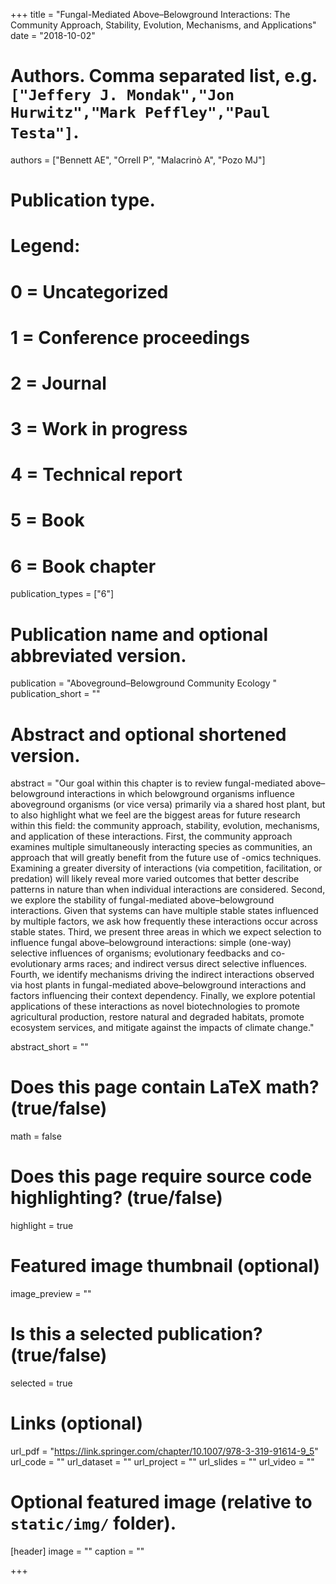 +++
title = "Fungal-Mediated Above–Belowground Interactions: The Community Approach, Stability, Evolution, Mechanisms, and Applications"
date = "2018-10-02"

# Authors. Comma separated list, e.g. `["Jeffery J. Mondak","Jon Hurwitz","Mark Peffley","Paul Testa"]`.
authors = ["Bennett AE", "Orrell P", "Malacrinò A", "Pozo MJ"]

# Publication type.
# Legend:
# 0 = Uncategorized
# 1 = Conference proceedings
# 2 = Journal
# 3 = Work in progress
# 4 = Technical report
# 5 = Book
# 6 = Book chapter
publication_types = ["6"]

# Publication name and optional abbreviated version.
publication = "Aboveground–Belowground Community Ecology "
publication_short = ""

# Abstract and optional shortened version.
abstract = "Our goal within this chapter is to review fungal-mediated above–belowground interactions in which belowground organisms influence aboveground organisms (or vice versa) primarily via a shared host plant, but to also highlight what we feel are the biggest areas for future research within this field: the community approach, stability, evolution, mechanisms, and application of these interactions. First, the community approach examines multiple simultaneously interacting species as communities, an approach that will greatly benefit from the future use of -omics techniques. Examining a greater diversity of interactions (via competition, facilitation, or predation) will likely reveal more varied outcomes that better describe patterns in nature than when individual interactions are considered. Second, we explore the stability of fungal-mediated above–belowground interactions. Given that systems can have multiple stable states influenced by multiple factors, we ask how frequently these interactions occur across stable states. Third, we present three areas in which we expect selection to influence fungal above–belowground interactions: simple (one-way) selective influences of organisms; evolutionary feedbacks and co-evolutionary arms races; and indirect versus direct selective influences. Fourth, we identify mechanisms driving the indirect interactions observed via host plants in fungal-mediated above–belowground interactions and factors influencing their context dependency. Finally, we explore potential applications of these interactions as novel biotechnologies to promote agricultural production, restore natural and degraded habitats, promote ecosystem services, and mitigate against the impacts of climate change."

abstract_short = ""

# Does this page contain LaTeX math? (true/false)
math = false

# Does this page require source code highlighting? (true/false)
highlight = true

# Featured image thumbnail (optional)
image_preview = ""

# Is this a selected publication? (true/false)
selected = true

# Links (optional)
url_pdf = "https://link.springer.com/chapter/10.1007/978-3-319-91614-9_5"
url_code = ""
url_dataset = ""
url_project = ""
url_slides = ""
url_video = ""

# Optional featured image (relative to `static/img/` folder).
[header]
image = ""
caption = ""

+++

